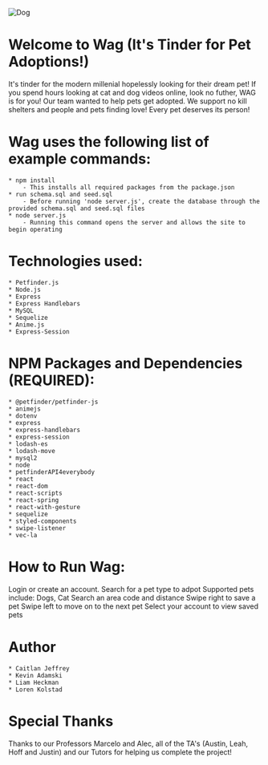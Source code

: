 <!-- Image -->
![Dog](/public/img/wagsplashimage.jpg)

# Welcome to Wag (It's Tinder for Pet Adoptions!)
It's tinder for the modern millenial hopelessly looking for their dream pet! If you spend hours looking at cat and dog videos online, look no futher, WAG is for you! Our team wanted to help pets get adopted. We support no kill shelters and people and pets finding love! Every pet deserves its person!

# Wag uses the following list of example commands:
    * npm install 
        - This installs all required packages from the package.json
    * run schema.sql and seed.sql
        - Before running 'node server.js', create the database through the provided schema.sql and seed.sql files
    * node server.js
        - Running this command opens the server and allows the site to begin operating

# Technologies used:
    * Petfinder.js 
    * Node.js
    * Express
    * Express Handlebars
    * MySQL
    * Sequelize
    * Anime.js
    * Express-Session

# NPM Packages and Dependencies (REQUIRED):
    * @petfinder/petfinder-js
    * animejs
    * dotenv
    * express
    * express-handlebars
    * express-session
    * lodash-es
    * lodash-move
    * mysql2
    * node
    * petfinderAPI4everybody
    * react
    * react-dom
    * react-scripts
    * react-spring
    * react-with-gesture
    * sequelize
    * styled-components
    * swipe-listener
    * vec-la

# How to Run Wag:
Login or create an account.
Search for a pet type to adpot
    Supported pets include: Dogs, Cat
Search an area code and distance 
Swipe right to save a pet 
Swipe left to move on to the next pet
Select your account to view saved pets

# Author
    * Caitlan Jeffrey
    * Kevin Adamski
    * Liam Heckman
    * Loren Kolstad

# Special Thanks
Thanks to our Professors Marcelo and Alec, all of the TA's (Austin, Leah, Hoff and Justin) and our Tutors for helping us complete the project!
